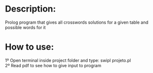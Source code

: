 # Description:
Prolog program that gives all crosswords solutions for a given table and possible words for it <br />

# How to use:
1º Open terminal inside project folder and type: swipl projeto.pl <br />
2º Read pdf to see how to give input to program <br />
